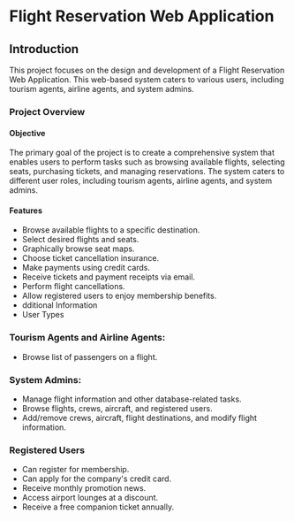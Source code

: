 
# Flight Reservation Web Application

## Introduction
This project focuses on the design and development of a Flight Reservation Web Application. This web-based system caters to various users, including tourism agents, airline agents, and system admins.

### Project Overview
#### Objective
The primary goal of the project is to create a comprehensive system that enables users to perform tasks such as browsing available flights, selecting seats, purchasing tickets, and managing reservations. The system caters to different user roles, including tourism agents, airline agents, and system admins.

#### Features
- Browse available flights to a specific destination.
- Select desired flights and seats.
- Graphically browse seat maps.
- Choose ticket cancellation insurance.
- Make payments using credit cards.
- Receive tickets and payment receipts via email.
- Perform flight cancellations.
- Allow registered users to enjoy membership benefits.
- dditional Information
- User Types

### Tourism Agents and Airline Agents:
- Browse list of passengers on a flight.

### System Admins:
- Manage flight information and other database-related tasks.
- Browse flights, crews, aircraft, and registered users.
- Add/remove crews, aircraft, flight destinations, and modify flight information.
  
### Registered Users
- Can register for membership.
- Can apply for the company's credit card.
- Receive monthly promotion news.
- Access airport lounges at a discount.
- Receive a free companion ticket annually.
